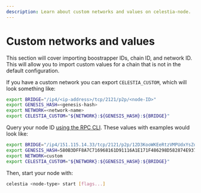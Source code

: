 ```yaml
---
description: Learn about custom networks and values on celestia-node.
---
```


# Custom networks and values

This section will cover importing boostrapper IDs, chain ID,
and network ID. This will allow you to import custom values
for a chain that is not in the default configuration.

If you have a custom network you can export `CELESTIA_CUSTOM`, which will
look something like:

```bash
export BRIDGE="/ip4/<ip-address>/tcp/2121/p2p/<node-ID>"
export GENESIS_HASH=<genesis-hash>
export NETWORK=<network-name>
export CELESTIA_CUSTOM="${NETWORK}:${GENESIS_HASH}:${BRIDGE}"
```

Query your node ID [using the RPC CLI](../developers/node-tutorial.md#get-your-node-id).
These values with examples would look like:

```bash
export BRIDGE="/ip4/151.115.14.33/tcp/2121/p2p/12D3KooWKEeRtzVMPUdxYsZo2edqps6mS67n6LT5mPdULSkPSxBQ"
export GENESIS_HASH=580B3DFF8A7C716968161D91116A1E171F486298D582874E93714E489C9E6E88
export NETWORK=custom
export CELESTIA_CUSTOM="${NETWORK}:${GENESIS_HASH}:${BRIDGE}"
```

Then, start your node with:

```bash
celestia <node-type> start [flags...]
```
